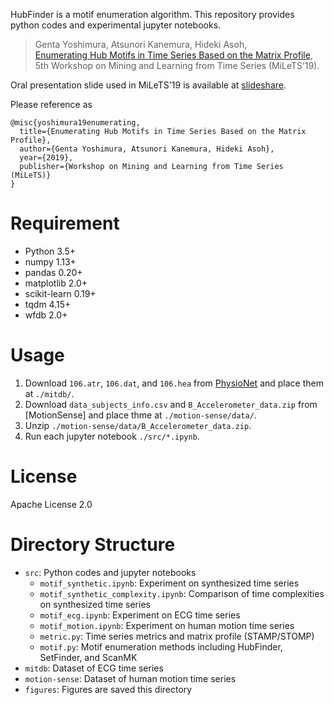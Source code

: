 HubFinder is a motif enumeration algorithm.
This repository provides python codes and experimental jupyter notebooks.

> Genta Yoshimura, Atsunori Kanemura, Hideki Asoh,  
> [Enumerating Hub Motifs in Time Series Based on the Matrix Profile](https://milets19.github.io/papers/milets19_paper_5.pdf),  
> 5th Workshop on Mining and Learning from Time Series (MiLeTS’19).

Oral presentation slide used in MiLeTS'19 is available at [slideshare](https://www.slideshare.net/GentaYoshimura/milets19-enumerating-hub-motifs-in-time-series-based-on-the-matrix-profile).

Please reference as
```
@misc{yoshimura19enumerating,
  title={Enumerating Hub Motifs in Time Series Based on the Matrix Profile},
  author={Genta Yoshimura, Atsunori Kanemura, Hideki Asoh},
  year={2019},
  publisher={Workshop on Mining and Learning from Time Series (MiLeTS)}
}
```

# Requirement
* Python 3.5+
* numpy 1.13+
* pandas 0.20+
* matplotlib 2.0+
* scikit-learn 0.19+
* tqdm 4.15+
* wfdb 2.0+

# Usage
1. Download `106.atr`, `106.dat`, and `106.hea` from [PhysioNet](https://physionet.org/physiobank/database/mitdb/) and place them at `./mitdb/`.
2. Download `data_subjects_info.csv` and `B_Accelerometer_data.zip` from [MotionSense] and place thme at `./motion-sense/data/`.
3. Unzip `./motion-sense/data/B_Accelerometer_data.zip`.
4. Run each jupyter notebook `./src/*.ipynb`.

# License
Apache License 2.0

# Directory Structure
* `src`: Python codes and jupyter notebooks
    * `motif_synthetic.ipynb`: Experiment on synthesized time series
    * `motif_synthetic_complexity.ipynb`: Comparison of time complexities on synthesized time series
    * `motif_ecg.ipynb`: Experiment on ECG time series
    * `motif_motion.ipynb`: Experiment on human motion time series
    * `metric.py`: Time series metrics and matrix profile (STAMP/STOMP)
    * `motif.py`: Motif enumeration methods including HubFinder, SetFinder, and ScanMK
* `mitdb`: Dataset of ECG time series
* `motion-sense`: Dataset of human motion time series
* `figures`: Figures are saved this directory
